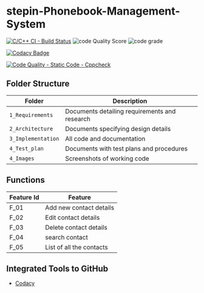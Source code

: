 # stepin-Phonebook-Management-System
[![C/C++ CI - Build Status](https://github.com/GoutamiJadhav/stepin-Phonebook-Management-System/actions/workflows/c-cpp.yml/badge.svg)](https://github.com/GoutamiJadhav/stepin-Phonebook-Management-System/actions/workflows/c-cpp.yml)
![code Quality Score](https://www.code-inspector.com/project/27495/score/svg)
![code grade](https://www.code-inspector.com/project/27495/status/svg)

[![Codacy Badge](https://app.codacy.com/project/badge/Grade/f3234cb3086f45de94cf627a7f7204ed)](https://www.codacy.com/gh/GoutamiJadhav/stepin-Phonebook-Management-System/dashboard?utm_source=github.com&amp;utm_medium=referral&amp;utm_content=GoutamiJadhav/stepin-Phonebook-Management-System&amp;utm_campaign=Badge_Grade)

[![Code Quality - Static Code - Cppcheck](https://github.com/GoutamiJadhav/stepin-Phonebook-Management-System/actions/workflows/cppcheck.yml/badge.svg)](https://github.com/GoutamiJadhav/stepin-Phonebook-Management-System/actions/workflows/cppcheck.yml)

## Folder Structure
Folder             | Description
-------------------| -----------------------------------------
`1_Requirements`   | Documents detailing requirements and research
`2_Architecture`   | Documents specifying design details
`3_Implementation` | All code and documentation
`4_Test_plan`      | Documents with test plans and procedures
`4_Images`         | Screenshots of working code

## Functions 

| Feature Id | Feature |
| -----------|---------|
|F_01| Add new contact details |
|F_02| Edit contact details |
|F_03| Delete contact details |
|F_04| search contact|
|F_05| List of all the contacts |


## Integrated Tools to GitHub
*  [Codacy](https://www.codacy.com/)
